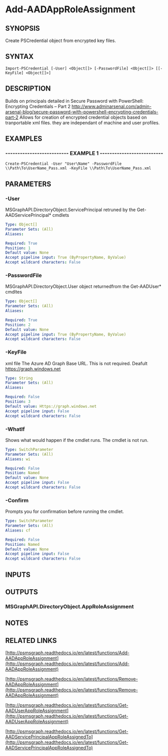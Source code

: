# Add-AADAppRoleAssignment

## SYNOPSIS
Create PSCredential object from encrypted key files.

## SYNTAX

```
Import-PSCredential [-User] <Object[]> [-PasswordFile] <Object[]> [[-KeyFile] <Object[]>]
```

## DESCRIPTION
Builds on principals detailed in Secure Password with PowerShell: Encrypting Credentials – Part 2 http://www.adminarsenal.com/admin-arsenal-blog/secure-password-with-powershell-encrypting-credentials-part-2
Allows for creation of encrypted credential objects based on tranportable xml files. they are independant of machine and user profiles.


## EXAMPLES

### -------------------------- EXAMPLE 1 --------------------------
```
Create-PSCredential -User "User\Name" -PasswordFile \\Path\To\UserName_Pass.xml -KeyFile \\Path\To\UserName_Pass.xml
```

## PARAMETERS

### -User
MSGraphAPI.DirectoryObject.ServicePrincipal retruned by the Get-AADServicePrincipal* cmdlets

```yaml
Type: Object[]
Parameter Sets: (All)
Aliases: 

Required: True
Position: 1
Default value: None
Accept pipeline input: True (ByPropertyName, ByValue)
Accept wildcard characters: False
```

### -PasswordFile
MSGraphAPI.DirectoryObject.User object returnedfrom the Get-AADUser* cmdltes

```yaml
Type: Object[]
Parameter Sets: (All)
Aliases: 

Required: True
Position: 2
Default value: None
Accept pipeline input: True (ByPropertyName, ByValue)
Accept wildcard characters: False
```

### -KeyFile
xml file The Azure AD Graph Base URL.
This is not required.
Deafult
     https://graph.windows.net

```yaml
Type: String
Parameter Sets: (All)
Aliases: 

Required: False
Position: 3
Default value: Https://graph.windows.net
Accept pipeline input: False
Accept wildcard characters: False
```

### -WhatIf
Shows what would happen if the cmdlet runs.
The cmdlet is not run.

```yaml
Type: SwitchParameter
Parameter Sets: (All)
Aliases: wi

Required: False
Position: Named
Default value: None
Accept pipeline input: False
Accept wildcard characters: False
```

### -Confirm
Prompts you for confirmation before running the cmdlet.

```yaml
Type: SwitchParameter
Parameter Sets: (All)
Aliases: cf

Required: False
Position: Named
Default value: None
Accept pipeline input: False
Accept wildcard characters: False
```

## INPUTS

## OUTPUTS

### MSGraphAPI.DirectoryObject.AppRoleAssignment

## NOTES

## RELATED LINKS

[http://psmsgraph.readthedocs.io/en/latest/functions/Add-AADAppRoleAssignment](http://psmsgraph.readthedocs.io/en/latest/functions/Add-AADAppRoleAssignment)

[http://psmsgraph.readthedocs.io/en/latest/functions/Remove-AADAppRoleAssignment](http://psmsgraph.readthedocs.io/en/latest/functions/Remove-AADAppRoleAssignment)

[http://psmsgraph.readthedocs.io/en/latest/functions/Get-AADUserAppRoleAssignment](http://psmsgraph.readthedocs.io/en/latest/functions/Get-AADUserAppRoleAssignment)

[http://psmsgraph.readthedocs.io/en/latest/functions/Get-AADServicePrincipalAppRoleAssignedTo](http://psmsgraph.readthedocs.io/en/latest/functions/Get-AADServicePrincipalAppRoleAssignedTo)

